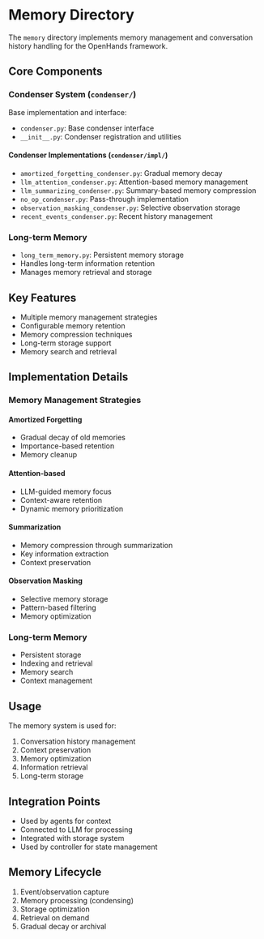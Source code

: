 # Memory Directory

The `memory` directory implements memory management and conversation history handling for the OpenHands framework.

## Core Components

### Condenser System (`condenser/`)
Base implementation and interface:
- `condenser.py`: Base condenser interface
- `__init__.py`: Condenser registration and utilities

#### Condenser Implementations (`condenser/impl/`)
- `amortized_forgetting_condenser.py`: Gradual memory decay
- `llm_attention_condenser.py`: Attention-based memory management
- `llm_summarizing_condenser.py`: Summary-based memory compression
- `no_op_condenser.py`: Pass-through implementation
- `observation_masking_condenser.py`: Selective observation storage
- `recent_events_condenser.py`: Recent history management

### Long-term Memory
- `long_term_memory.py`: Persistent memory storage
- Handles long-term information retention
- Manages memory retrieval and storage

## Key Features
- Multiple memory management strategies
- Configurable memory retention
- Memory compression techniques
- Long-term storage support
- Memory search and retrieval

## Implementation Details

### Memory Management Strategies

#### Amortized Forgetting
- Gradual decay of old memories
- Importance-based retention
- Memory cleanup

#### Attention-based
- LLM-guided memory focus
- Context-aware retention
- Dynamic memory prioritization

#### Summarization
- Memory compression through summarization
- Key information extraction
- Context preservation

#### Observation Masking
- Selective memory storage
- Pattern-based filtering
- Memory optimization

### Long-term Memory
- Persistent storage
- Indexing and retrieval
- Memory search
- Context management

## Usage
The memory system is used for:
1. Conversation history management
2. Context preservation
3. Memory optimization
4. Information retrieval
5. Long-term storage

## Integration Points
- Used by agents for context
- Connected to LLM for processing
- Integrated with storage system
- Used by controller for state management

## Memory Lifecycle
1. Event/observation capture
2. Memory processing (condensing)
3. Storage optimization
4. Retrieval on demand
5. Gradual decay or archival